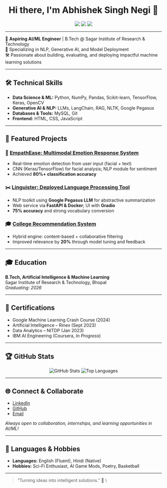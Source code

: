 <!-- Profile README for Abhisheksnegi10 -->
<h1 align="center">Hi there, I'm Abhishek Singh Negi 👋</h1>

<p align="center">
  <a href="https://github.com/Abhisheksnegi10"><img src="https://img.shields.io/github/followers/Abhisheksnegi10?label=Follow&style=social" /></a>
  <a href="https://linkedin.com/in/abhishek-negi-733577304/"><img src="https://img.shields.io/badge/LinkedIn-blue?logo=linkedin&amp;logoColor=white" /></a>
  <a href="mailto:abhisheksnegi10@gmail.com"><img src="https://img.shields.io/badge/Email-Abhisheksnegi10@gmail.com-red?logo=gmail" /></a>
</p>

---

🌟 **Aspiring AI/ML Engineer** | B.Tech @ Sagar Institute of Research & Technology  
🔬 Specializing in NLP, Generative AI, and Model Deployment  
🛠️ Passionate about building, evaluating, and deploying impactful machine learning solutions

---

## 🛠️ Technical Skills

- **Data Science & ML:** Python, NumPy, Pandas, Scikit-learn, TensorFlow, Keras, OpenCV
- **Generative AI & NLP:** LLMs, LangChain, RAG, NLTK, Google Pegasus
- **Databases & Tools:** MySQL, Git
- **Frontend:** HTML, CSS, JavaScript

---

## 🚀 Featured Projects

### 🧠 [EmpathEase: Multimodal Emotion Response System](#)
- Real-time emotion detection from user input (facial + text)
- CNN (Keras/TensorFlow) for facial analysis; NLP module for sentiment
- Achieved **80%+ classification accuracy**

### ✂️ [Linguister: Deployed Language Processing Tool](#)
- NLP toolkit using **Google Pegasus LLM** for abstractive summarization
- Web service via **FastAPI & Docker**; UI with **Gradio**
- **75% accuracy** and strong vocabulary conversion

### 🎓 [College Recommendation System](#)
- Hybrid engine: content-based + collaborative filtering
- Improved relevance by **20%** through model tuning and feedback

---

## 🎓 Education

**B.Tech, Artificial Intelligence & Machine Learning**  
Sagar Institute of Research & Technology, Bhopal  
*Graduating: 2026*

---

## 📜 Certifications

- Google Machine Learning Crash Course (2024)
- Artificial Intelligence – Rinex (Sept 2023)
- Data Analytics – NITDP (Jan 2023)
- IBM AI Engineering (Coursera, *In Progress*)

---

## 🏆 GitHub Stats

<p align="center">
  <img src="https://github-readme-stats.vercel.app/api?username=Abhisheksnegi10&show_icons=true&theme=tokyonight" alt="GitHub Stats" />
  <img src="https://github-readme-stats.vercel.app/api/top-langs/?username=Abhisheksnegi10&layout=compact&theme=tokyonight" alt="Top Languages" />
</p>

---

## 🌐 Connect & Collaborate

- [LinkedIn](https://linkedin.com/in/abhishek-negi-733577304/)
- [GitHub](https://github.com/Abhisheksnegi10)
- [Email](mailto:abhisheksnegi10@gmail.com)

*Always open to collaboration, internships, and learning opportunities in AI/ML!*

---

## 💬 Languages & Hobbies

- **Languages:** English (Fluent), Hindi (Native)
- **Hobbies:** Sci-Fi Enthusiast, AI Game Mods, Poetry, Basketball

---

> “Turning ideas into intelligent solutions.” 🚀
\
